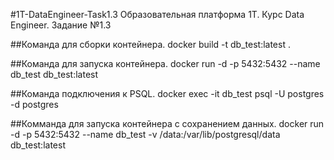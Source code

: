 #1T-DataEngineer-Task1.3
Образовательная платформа 1T. Курс Data Engineer. Задание №1.3

##Команда для сборки контейнера.
docker build -t db_test:latest .

##Команда для запуска контейнера.
docker run -d -p 5432:5432 --name db_test db_test:latest

##Команда подключения к PSQL.
docker exec -it db_test psql -U postgres -d postgres

##Комманда для запуска контейнера с сохранением данных.
docker run -d -p 5432:5432 --name db_test -v /data:/var/lib/postgresql/data db_test:latest
